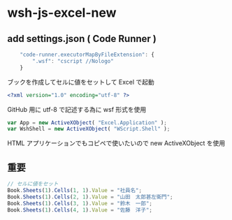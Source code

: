 # wsh-js-excel-new
## add settings.json ( Code Runner )
```javascript
    "code-runner.executorMapByFileExtension": {
        ".wsf": "cscript //Nologo"
    }
```
ブックを作成してセルに値をセットして Excel で起動
```xml
<?xml version="1.0" encoding="utf-8" ?>
```
GitHub 用に utf-8 で記述する為に wsf 形式を使用
```javascript
var App = new ActiveXObject( "Excel.Application" );
var WshShell = new ActiveXObject( "WScript.Shell" );
```
HTML アプリケーションでもコピペで使いたいので new ActiveXObject を使用

## 重要
```javascript
// セルに値をセット
Book.Sheets(1).Cells(1, 1).Value = "社員名";
Book.Sheets(1).Cells(2, 1).Value = "山田　太郎甚左衛門";
Book.Sheets(1).Cells(3, 1).Value = "鈴木　一郎";
Book.Sheets(1).Cells(4, 1).Value = "佐藤　洋子";
```
